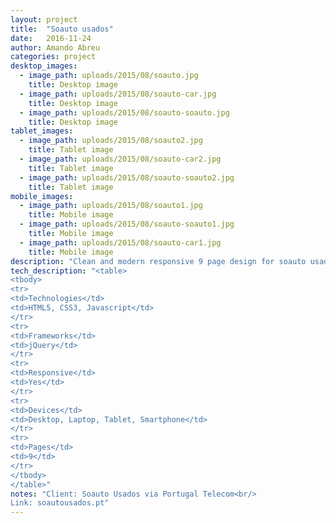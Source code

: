```yaml
---
layout: project 
title:  "Soauto usados"
date:   2016-11-24
author: Amando Abreu
categories: project
desktop_images:
  - image_path: uploads/2015/08/soauto.jpg
    title: Desktop image
  - image_path: uploads/2015/08/soauto-car.jpg
    title: Desktop image
  - image_path: uploads/2015/08/soauto-soauto.jpg
    title: Desktop image
tablet_images:
  - image_path: uploads/2015/08/soauto2.jpg
    title: Tablet image
  - image_path: uploads/2015/08/soauto-car2.jpg
    title: Tablet image
  - image_path: uploads/2015/08/soauto-soauto2.jpg
    title: Tablet image
mobile_images:
  - image_path: uploads/2015/08/soauto1.jpg
    title: Mobile image
  - image_path: uploads/2015/08/soauto-soauto1.jpg
    title: Mobile image
  - image_path: uploads/2015/08/soauto-car1.jpg
    title: Mobile image
description: "Clean and modern responsive 9 page design for soauto usados, distributer of VW in Portugal.<br/>Features integrated slider on the homepage and CSS3/Javascript hover state animations for a more engaging UX."
tech_description: "<table>
<tbody>
<tr>
<td>Technologies</td>
<td>HTML5, CSS3, Javascript</td>
</tr>
<tr>
<td>Frameworks</td>
<td>jQuery</td>
</tr>
<tr>
<td>Responsive</td>
<td>Yes</td>
</tr>
<tr>
<td>Devices</td>
<td>Desktop, Laptop, Tablet, Smartphone</td>
</tr>
<tr>
<td>Pages</td>
<td>9</td>
</tr>
</tbody>
</table>"
notes: "Client: Soauto Usados via Portugal Telecom<br/>
Link: soautousados.pt"
---
```

